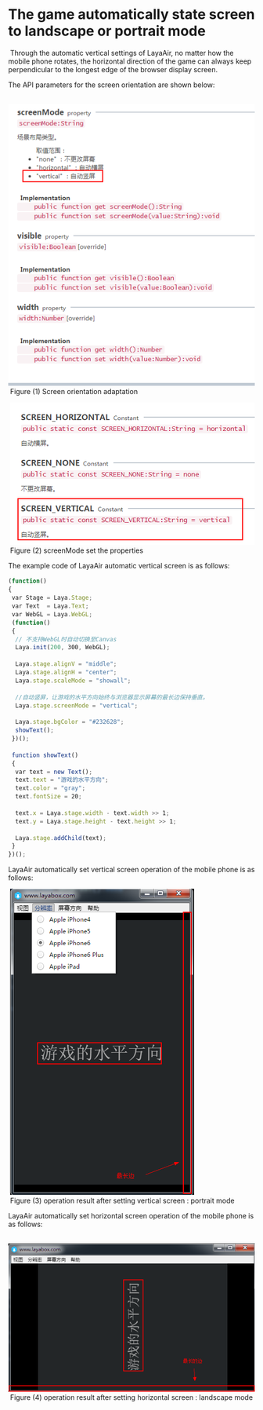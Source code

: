 # The game automatically state screen to landscape or portrait mode



​        Through the automatic vertical settings of LayaAir, no matter how the mobile phone rotates, the horizontal direction of the game can always keep perpendicular to the longest edge of the browser display screen.

The API parameters for the screen orientation are shown below:

​	![blob.png](img/1.png)<br/>
​	Figure (1) Screen orientation adaptation

​	![blob.png](img/2.png)<br/>
​	Figure (2) screenMode set the properties



The example code of LayaAir automatic vertical screen is as follows:

```javascript
(function()
{
 var Stage = Laya.Stage;
 var Text  = Laya.Text;
 var WebGL = Laya.WebGL;
 (function()
 {
  // 不支持WebGL时自动切换至Canvas
  Laya.init(200, 300, WebGL);
   
  Laya.stage.alignV = "middle";
  Laya.stage.alignH = "center";
  Laya.stage.scaleMode = "showall";
   
  //自动竖屏，让游戏的水平方向始终与浏览器显示屏幕的最长边保持垂直。   
  Laya.stage.screenMode = "vertical";
   
  Laya.stage.bgColor = "#232628";
  showText();
 })();
  
 function showText()
 {
  var text = new Text();
  text.text = "游戏的水平方向";
  text.color = "gray";
  text.fontSize = 20;
   
  text.x = Laya.stage.width - text.width >> 1;
  text.y = Laya.stage.height - text.height >> 1;
   
  Laya.stage.addChild(text);
 }
})();
```


LayaAir automatically set vertical screen operation of the mobile phone is as follows:

​	![blob.png](img/3.png)<br/>
​	Figure (3) operation result after setting vertical screen : portrait mode



LayaAir automatically set horizontal screen operation of the mobile phone is as follows:

​	![blob.png](img/4.png)<br/>
​	Figure (4) operation result after setting horizontal screen :  landscape mode

